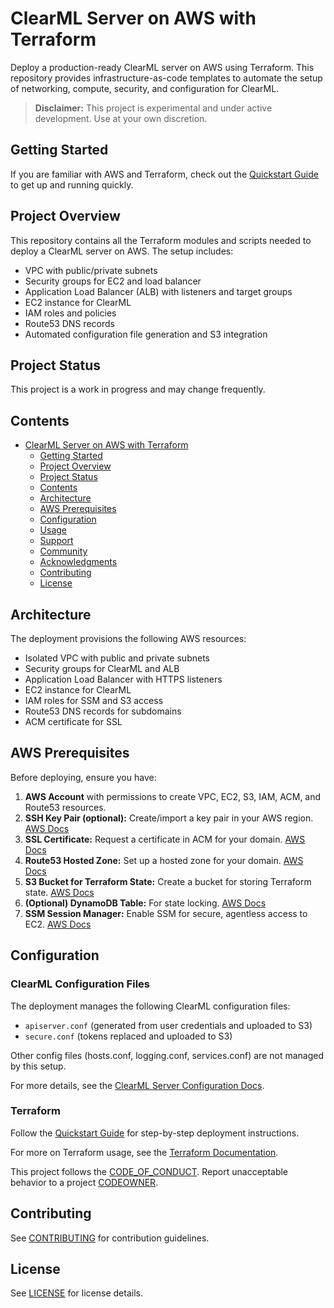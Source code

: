 # ClearML Server on AWS with Terraform

Deploy a production-ready ClearML server on AWS using Terraform. This repository provides infrastructure-as-code templates to automate the setup of networking, compute, security, and configuration for ClearML. 

> **Disclaimer:** This project is experimental and under active development. Use at your own discretion.

## Getting Started

If you are familiar with AWS and Terraform, check out the [Quickstart Guide](./docs/QUICKSTART.MD) to get up and running quickly.

## Project Overview

This repository contains all the Terraform modules and scripts needed to deploy a ClearML server on AWS. The setup includes:
- VPC with public/private subnets
- Security groups for EC2 and load balancer
- Application Load Balancer (ALB) with listeners and target groups
- EC2 instance for ClearML
- IAM roles and policies
- Route53 DNS records
- Automated configuration file generation and S3 integration

## Project Status

This project is a work in progress and may change frequently.

## Contents

- [ClearML Server on AWS with Terraform](#clearml-server-on-aws-with-terraform)
  - [Getting Started](#getting-started)
  - [Project Overview](#project-overview)
  - [Project Status](#project-status)
  - [Contents](#contents)
  - [Architecture](#architecture)
  - [AWS Prerequisites](#aws-prerequisites)
  - [Configuration](#configuration)
  - [Usage](#usage)
  - [Support](#support)
  - [Community](#community)
  - [Acknowledgments](#acknowledgments)
  - [Contributing](#contributing)
  - [License](#license)

## Architecture

The deployment provisions the following AWS resources:
- Isolated VPC with public and private subnets
- Security groups for ClearML and ALB
- Application Load Balancer with HTTPS listeners
- EC2 instance for ClearML
- IAM roles for SSM and S3 access
- Route53 DNS records for subdomains
- ACM certificate for SSL

## AWS Prerequisites

Before deploying, ensure you have:

1. **AWS Account** with permissions to create VPC, EC2, S3, IAM, ACM, and Route53 resources.
2. **SSH Key Pair (optional):** Create/import a key pair in your AWS region. [AWS Docs](https://docs.aws.amazon.com/AWSEC2/latest/UserGuide/ec2-key-pairs.html)
3. **SSL Certificate:** Request a certificate in ACM for your domain. [AWS Docs](https://docs.aws.amazon.com/acm/latest/userguide/gs-acm-request-public.html)
4. **Route53 Hosted Zone:** Set up a hosted zone for your domain. [AWS Docs](https://docs.aws.amazon.com/Route53/latest/DeveloperGuide/CreatingHostedZone.html)
5. **S3 Bucket for Terraform State:** Create a bucket for storing Terraform state. [AWS Docs](https://docs.aws.amazon.com/AmazonS3/latest/userguide/create-bucket-overview.html)
6. **(Optional) DynamoDB Table:** For state locking. [AWS Docs](https://docs.aws.amazon.com/amazondynamodb/latest/developerguide/HowItWorks.CoreComponents.html)
7. **SSM Session Manager:** Enable SSM for secure, agentless access to EC2. [AWS Docs](https://docs.aws.amazon.com/systems-manager/latest/userguide/session-manager.html)

## Configuration

### ClearML Configuration Files

The deployment manages the following ClearML configuration files:
- `apiserver.conf` (generated from user credentials and uploaded to S3)
- `secure.conf` (tokens replaced and uploaded to S3)

Other config files (hosts.conf, logging.conf, services.conf) are not managed by this setup.

For more details, see the [ClearML Server Configuration Docs](https://clear.ml/docs/latest/docs/deploying_clearml/clearml_server_config/).

### Terraform

Follow the [Quickstart Guide](./docs/QUICKSTART.MD) for step-by-step deployment instructions.

For more on Terraform usage, see the [Terraform Documentation](https://www.terraform.io/docs/index.html).


This project follows the [CODE_OF_CONDUCT](./CODE_OF_CONDUCT.md). Report unacceptable behavior to a project [CODEOWNER](./CODEOWNERS).

## Contributing

See [CONTRIBUTING](./CONTRIBUTING.md) for contribution guidelines.

## License

See [LICENSE](./LICENSE) for license details.
